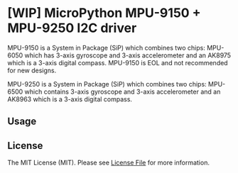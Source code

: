 # [WIP] MicroPython MPU-9150 + MPU-9250 I2C driver

MPU-9150 is a System in Package (SiP) which combines two chips: MPU-6050 which has 3-axis gyroscope and 3-axis accelerometer and an AK8975 which is a 3-axis digital compass. MPU-9150 is EOL and not recommended for new designs.

MPU-9250 is a System in Package (SiP) which combines two chips: MPU-6500 which contains 3-axis gyroscope and 3-axis accelerometer and an AK8963 which is a 3-axis digital compass.

## Usage

## License

The MIT License (MIT). Please see [License File](LICENSE.md) for more information.